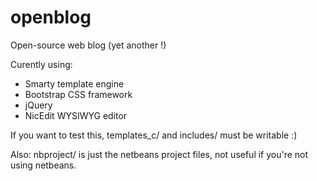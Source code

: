 openblog
========

Open-source web blog (yet another !)

Curently using:

- Smarty template engine
- Bootstrap CSS framework
- jQuery
- NicEdit WYSIWYG editor

If you want to test this, templates_c/ and includes/ must be writable :)

Also: nbproject/ is just the netbeans project files, not useful if you're not using netbeans.
